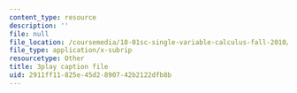 ```yaml
---
content_type: resource
description: ''
file: null
file_location: /coursemedia/18-01sc-single-variable-calculus-fall-2010/2911ff11825e45d2890742b2122dfb8b_eRCN3daFCmU.srt
file_type: application/x-subrip
resourcetype: Other
title: 3play caption file
uid: 2911ff11-825e-45d2-8907-42b2122dfb8b
---
```

